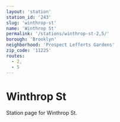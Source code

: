 ```yaml
---
layout: 'station'
station_id: '243'
slug: 'winthrop-st'
name: 'Winthrop St'
permalink: '/stations/winthrop-st-2,5/'
borough: 'Brooklyn'
neighborhood: 'Prospect Lefferts Gardens'
zip_code: '11225'
routes:
  - 2,
  - 5
---
```

# Winthrop St

Station page for Winthrop St.
